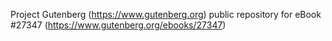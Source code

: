 Project Gutenberg (https://www.gutenberg.org) public repository for eBook #27347 (https://www.gutenberg.org/ebooks/27347)
